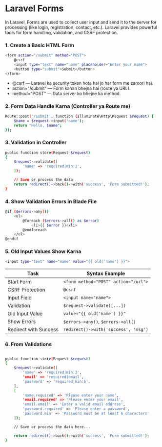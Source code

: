 


# Laravel Forms 
In Laravel, Forms are used to collect user input and send it to the server for processing (like login, registration, contact, etc.). Laravel provides powerful tools for form handling, validation, and CSRF protection.


### 1. Create a Basic HTML Form
```bash
<form action="/submit" method="POST">
    @csrf
    <input type="text" name="name" placeholder="Enter your name">
    <button type="submit">Submit</button>
</form>
```

* @csrf — Laravel ka security token hota hai jo har form me zaroori hai.
* action="/submit" — Form kahan bhejna hai (route ya URL).
* method="POST" — Data server ko bhejne ka method.


### 2. Form Data Handle Karna (Controller ya Route me)
```bash
Route::post('/submit', function (Illuminate\Http\Request $request) {
    $name = $request->input('name');
    return "Hello, $name";
});

```


### 3. Validation in Controller
```bash
public function store(Request $request)
{
    $request->validate([
        'name' => 'required|min:3',
    ]);

    // Save or process the data
    return redirect()->back()->with('success', 'Form submitted!');
}
```


### 4. Show Validation Errors in Blade File
```bash
@if ($errors->any())
    <ul>
        @foreach ($errors->all() as $error)
            <li>{{ $error }}</li>
        @endforeach
    </ul>
@endif
```

### 5. Old Input Values Show Karna
```bash
<input type="text" name="name" value="{{ old('name') }}">
```

| Task                  | Syntax Example                       |
| --------------------- | ------------------------------------ |
| Start Form            | `<form method="POST" action="/url">` |
| CSRF Protection       | `@csrf`                              |
| Input Field           | `<input name="name">`                |
| Validation            | `$request->validate([...])`          |
| Old Input Value       | `value="{{ old('name') }}"`          |
| Show Errors           | `$errors->any()`, `$errors->all()`   |
| Redirect with Success | `redirect()->with('success', 'msg')` |




### 6. From Validations
```bash

public function store(Request $request)
{
    $request->validate([
        'name' => 'required|min:3',
        'email' => 'required|email',
        'password' => 'required|min:6',
    ],
    [
        'name.required' => 'Please enter your name',
        'email.required' => 'Please enter your email',
        'email.email' => 'Enter a valid email address',
        'password.required' => 'Please enter a password',
        'password.min' => 'Password must be at least 6 characters'
    ]);

    // Save or process the data here...

    return redirect()->back()->with('success', 'Form submitted!');
}

```